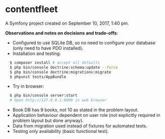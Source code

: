 contentfleet
============

A Symfony project created on September 10, 2017, 1:40 pm.

**Observations and notes on decisions and trade-offs**:

- Configured to use SQLite DB, so no need to configure your database (only need to have PDO installed).
- Installation and testing:
```bash
  $ composer install # accept all defaults
  $ php bin/console doctrine:schema:update --force
  $ php bin/console doctrine:migrations:migrate
  $ phpunit tests/AppBundle
```
- Try in browser:
```bash
  $ php bin/console server:start
  # Open http://127.0.0.1:8000 in web browser
```
- Book DB has 9 books, not 10 as stated in the problem layout.
- Application behaviour dependent on user role (not explicitly required in problem layout but done anyway).
- Data from migration used instead of fixtures for automated tests.
- Testing only availability (basic functional test).

